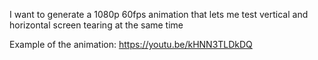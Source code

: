 I want to generate a 1080p 60fps animation that lets me test vertical and horizontal screen tearing at the same time


Example of the animation:
https://youtu.be/kHNN3TLDkDQ
